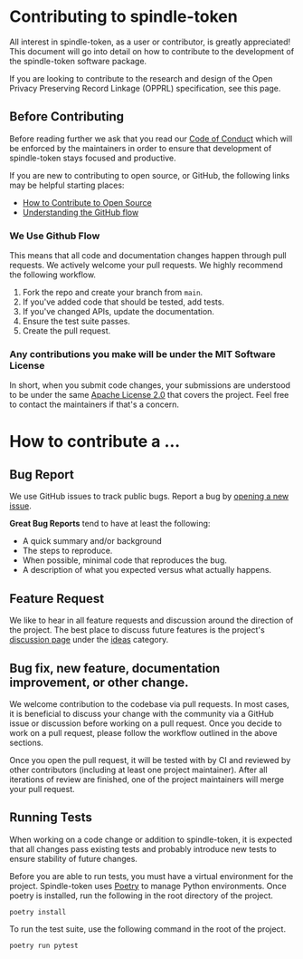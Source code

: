 # Contributing to spindle-token

All interest in spindle-token, as a user or contributor, is greatly appreciated! This document
will go into detail on how to contribute to the development of the spindle-token software package.

If you are looking to contribute to the research and design of the Open Privacy Preserving
Record Linkage (OPPRL) specification, see this page.

## Before Contributing

Before reading further we ask that you read our [Code of Conduct](https://github.com/spindle-health/spindle-token/blob/main/CODE_OF_CONDUCT.md)
which will be enforced by the maintainers in order to ensure that development of spindle-token stays focused and productive.

If you are new to contributing to open source, or GitHub, the following links may be helpful starting places:

- [How to Contribute to Open Source](https://opensource.guide/how-to-contribute/)
- [Understanding the GitHub flow](https://guides.github.com/introduction/flow/index.html)

### We Use Github Flow

This means that all code and documentation changes happen through pull requests. We actively welcome your pull requests.
We highly recommend the following workflow.

1. Fork the repo and create your branch from `main`.
2. If you've added code that should be tested, add tests.
3. If you've changed APIs, update the documentation.
4. Ensure the test suite passes.
5. Create the pull request.

### Any contributions you make will be under the MIT Software License

In short, when you submit code changes, your submissions are understood to be under the same [Apache License 2.0](https://choosealicense.com/licenses/apache-2.0/) that covers the project.
Feel free to contact the maintainers if that's a concern.

# How to contribute a ...

## Bug Report

We use GitHub issues to track public bugs. Report a bug by [opening a new issue](https://github.com/spindle-health/spindle-token/issues).

**Great Bug Reports** tend to have at least the following:

- A quick summary and/or background
- The steps to reproduce.
- When possible, minimal code that reproduces the bug.
- A description of what you expected versus what actually happens.

## Feature Request

We like to hear in all feature requests and discussion around the direction of the project. The best place
to discuss future features is the project's [discussion page](hhttps://github.com/spindle-health/spindle-token/discussions) under
the [ideas](https://github.com/spindle-health/spindle-token/discussions/categories/library-ideas-feature-requests) category.

## Bug fix, new feature, documentation improvement, or other change.

We welcome contribution to the codebase via pull requests. In most cases, it is beneficial to discuss your change
with the community via a GitHub issue or discussion before working on a pull request. Once you decide to work on a
pull request, please follow the workflow outlined in the above sections.

Once you open the pull request, it will be tested with by CI and reviewed by other contributors (including at least one
project maintainer). After all iterations of review are finished, one of the project maintainers will merge
your pull request.

## Running Tests

When working on a code change or addition to spindle-token, it is expected that all changes 
pass existing tests and probably introduce new tests to ensure stability of future changes. 

Before you are able to run tests, you must have a virtual environment for the project. Spindle-token uses 
[Poetry](https://python-poetry.org/) to manage Python environments. Once poetry is installed, run the following in 
the root directory of the project.

```
poetry install
```

To run the test suite, use the following command in the root of the project.

```
poetry run pytest
```
